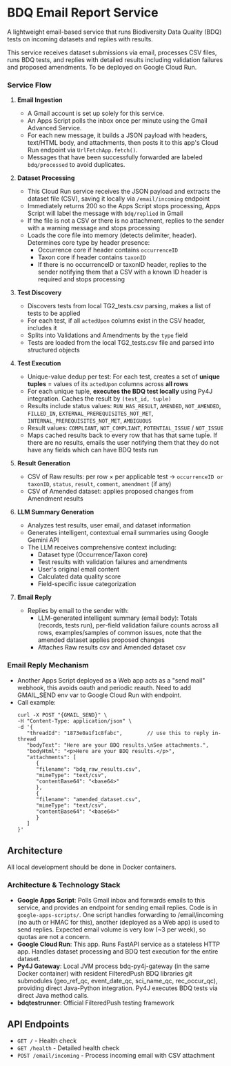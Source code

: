 # BDQ Email Report Service

A lightweight email-based service that runs Biodiversity Data Quality (BDQ) tests on incoming datasets and replies with results.

This service receives dataset submissions via email, processes CSV files, runs BDQ tests, and replies with detailed results including validation failures and proposed amendments. To be deployed on Google Cloud Run.

### Service Flow

1. **Email Ingestion**
   - A Gmail account is set up solely for this service.
   - An Apps Script polls the inbox once per minute using the Gmail Advanced Service.
   - For each new message, it builds a JSON payload with headers, text/HTML body, and attachments, then posts it to this app's Cloud Run endpoint via `UrlFetchApp.fetch()`.
   - Messages that have been successfully forwarded are labeled `bdq/processed` to avoid duplicates.

2. **Dataset Processing**
   - This Cloud Run service receives the JSON payload and extracts the dataset file (CSV), saving it locally via `/email/incoming` endpoint
   - Immediately returns 200 so the Apps Script stops processing, Apps Script will label the message with `bdq/replied` in Gmail
   - If the file is not a CSV or there is no attachment, replies to the sender with a warning message and stops processing
   - Loads the core file into memory (detects delimiter, header). Determines core type by header presence:
     - Occurrence core if header contains `occurrenceID`
     - Taxon core if header contains `taxonID`
     - If there is no occurrenceID or taxonID header, replies to the sender notifying them that a CSV with a known ID header is required and stops processing

3. **Test Discovery**
   - Discovers tests from local TG2_tests.csv parsing, makes a list of tests to be applied
   - For each test, if all `actedUpon` columns exist in the CSV header, includes it
   - Splits into Validations and Amendments by the `type` field
   - Tests are loaded from the local TG2_tests.csv file and parsed into structured objects

4. **Test Execution**
   - Unique-value dedup per test: For each test, creates a set of **unique tuples** = values of its `actedUpon` columns across **all rows**
   - For each unique tuple, **executes the BDQ test locally** using Py4J integration. Caches the result by `(test_id, tuple)`
   - Results include status values: `RUN_HAS_RESULT`, `AMENDED`, `NOT_AMENDED`, `FILLED_IN`, `EXTERNAL_PREREQUISITES_NOT_MET`, `INTERNAL_PREREQUISITES_NOT_MET`, `AMBIGUOUS`
   - Result values: `COMPLIANT`, `NOT_COMPLIANT`, `POTENTIAL_ISSUE` / `NOT_ISSUE`
   - Maps cached results back to every row that has that same tuple. If there are no results, emails the user notifying them that they do not have any fields which can have BDQ tests run

5. **Result Generation**
   - CSV of Raw results: per row × per applicable test → `occurrenceID or taxonID`, `status`, `result`, `comment`, `amendment` (if any)
   - CSV of Amended dataset: applies proposed changes from Amendment results

6. **LLM Summary Generation**
   - Analyzes test results, user email, and dataset information
   - Generates intelligent, contextual email summaries using Google Gemini API
   - The LLM receives comprehensive context including:
     - Dataset type (Occurrence/Taxon core)
     - Test results with validation failures and amendments
     - User's original email content
     - Calculated data quality score
     - Field-specific issue categorization

7. **Email Reply**
   - Replies by email to the sender with:
     - LLM-generated intelligent summary (email body): Totals (records, tests run), per-field validation failure counts across all rows, examples/samples of common issues, note that the amended dataset applies proposed changes
     - Attaches Raw results csv and Amended dataset csv

### Email Reply Mechanism

- Another Apps Script deployed as a Web app acts as a "send mail" webhook, this avoids oauth and periodic reauth. Need to add GMAIL_SEND env var to Google Cloud Run with endpoint.
- Call example: 
   ```
   curl -X POST "{GMAIL_SEND}" \
   -H "Content-Type: application/json" \
   -d '{
      "threadId": "1873e0a1f1c8fabc",        // use this to reply in-thread
      "bodyText": "Here are your BDQ results.\nSee attachments.",
      "bodyHtml": "<p>Here are your BDQ results.</p>",
      "attachments": [
         {
         "filename": "bdq_raw_results.csv",
         "mimeType": "text/csv",
         "contentBase64": "<base64>"
         },
         {
         "filename": "amended_dataset.csv",
         "mimeType": "text/csv",
         "contentBase64": "<base64>"
         }
      ]
   }'
   ```

## Architecture

All local development should be done in Docker containers.

### Architecture & Technology Stack

- **Google Apps Script**: Polls Gmail inbox and forwards emails to this service, and provides an endpoint for sending email replies. Code is in `google-apps-scripts/`. One script handles forwarding to /email/incoming (no auth or HMAC for this), another (deployed as a Web app) is used to send replies. Expected email volume is very low (~3 per week), so quotas are not a concern.
- **Google Cloud Run**: This app. Runs FastAPI service as a stateless HTTP app. Handles dataset processing and BDQ test execution for the entire dataset.
- **Py4J Gateway**: Local JVM process bdq-py4j-gateway (in the same Docker container) with resident FilteredPush BDQ libraries git submodules (geo_ref_qc, event_date_qc, sci_name_qc, rec_occur_qc), providing direct Java-Python integration. Py4J executes BDQ tests via direct Java method calls.
- **bdqtestrunner**: Official FilteredPush testing framework

## API Endpoints

- `GET /` - Health check
- `GET /health` - Detailed health check
- `POST /email/incoming` - Process incoming email with CSV attachment

